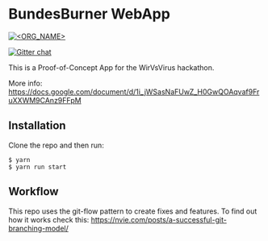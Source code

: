 # BundesBurner WebApp
[![<ORG_NAME>](https://circleci.com/gh/dgE-krisengeld/bundesBurnerWebApp.svg?style=shield)](https://app.circleci.com/pipelines/github/dgE-krisengeld/bundesBurnerWebApp)

[![Gitter chat](https://badges.gitter.im/gitterHQ/gitter.png)](https://gitter.im/dgE-krisengeld/community)

This is a Proof-of-Concept App for the WirVsVirus hackathon.

More info: https://docs.google.com/document/d/1i_jWSasNaFUwZ_H0GwQOAqvaf9FruXXWM9CAnz9FFpM

## Installation

Clone the repo and then run:
```
$ yarn
$ yarn run start
```

## Workflow
This repo uses the git-flow pattern to create fixes and features. 
To find out how it works check this: https://nvie.com/posts/a-successful-git-branching-model/
